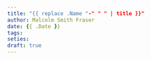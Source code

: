 ```yaml
---
title: "{{ replace .Name "-" " " | title }}"
author: Malcolm Smith Fraser
date: {{ .Date }}
tags:
seties:
draft: true
---
```


